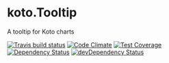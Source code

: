 # koto.Tooltip

A tooltip for Koto charts

[![Travis build status](http://img.shields.io/travis/nicksrandall/koto.Tooltip.svg?style=flat)](https://travis-ci.org/nicksrandall/koto.Tooltip)
[![Code Climate](https://codeclimate.com/github/nicksrandall/koto.Tooltip/badges/gpa.svg)](https://codeclimate.com/github/nicksrandall/koto.Tooltip)
[![Test Coverage](https://codeclimate.com/github/nicksrandall/koto.Tooltip/badges/coverage.svg)](https://codeclimate.com/github/nicksrandall/koto.Tooltip)
[![Dependency Status](https://david-dm.org/nicksrandall/koto.Tooltip.svg)](https://david-dm.org/nicksrandall/koto.Tooltip)
[![devDependency Status](https://david-dm.org/nicksrandall/koto.Tooltip/dev-status.svg)](https://david-dm.org/nicksrandall/koto.Tooltip#info=devDependencies)

